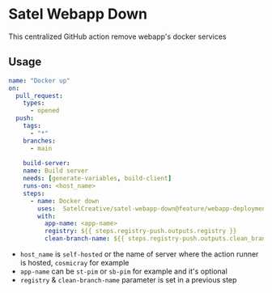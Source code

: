 # Satel Webapp Down
This centralized GitHub action remove webapp's docker services

## Usage 
```yml
name: "Docker up"
on:
  pull_request:
    types:
      - opened
  push:
    tags:
      - "*"
    branches:
      - main   
    
    build-server:
    name: Build server
    needs: [generate-variables, build-client]
    runs-on: <host_name>
    steps:
      - name: Docker down   
        uses:  SatelCreative/satel-webapp-down@feature/webapp-deployment-shell
        with:
          app-name: <app-name> 
          registry: ${{ steps.registry-push.outputs.registry }}
          clean-branch-name: ${{ steps.registry-push.outputs.clean_branch_name }}
```

- `host_name` is `self-hosted` or the name of server where the action runner is hosted, `cosmicray` for example
- `app-name` can be `st-pim` or `sb-pim` for example and it's optional
- `registry` & `clean-branch-name` parameter is set in a previous step  
